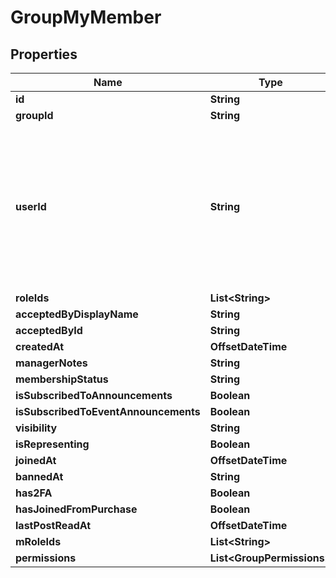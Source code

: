 

# GroupMyMember


## Properties

| Name | Type | Description | Notes |
|------------ | ------------- | ------------- | -------------|
|**id** | **String** |  |  [optional] |
|**groupId** | **String** |  |  [optional] |
|**userId** | **String** | A users unique ID, usually in the form of &#x60;usr_c1644b5b-3ca4-45b4-97c6-a2a0de70d469&#x60;. Legacy players can have old IDs in the form of &#x60;8JoV9XEdpo&#x60;. The ID can never be changed. |  [optional] |
|**roleIds** | **List&lt;String&gt;** |  |  [optional] |
|**acceptedByDisplayName** | **String** |  |  [optional] |
|**acceptedById** | **String** |  |  [optional] |
|**createdAt** | **OffsetDateTime** |  |  [optional] |
|**managerNotes** | **String** |  |  [optional] |
|**membershipStatus** | **String** |  |  [optional] |
|**isSubscribedToAnnouncements** | **Boolean** |  |  [optional] |
|**isSubscribedToEventAnnouncements** | **Boolean** |  |  [optional] |
|**visibility** | **String** |  |  [optional] |
|**isRepresenting** | **Boolean** |  |  [optional] |
|**joinedAt** | **OffsetDateTime** |  |  [optional] |
|**bannedAt** | **String** |  |  [optional] |
|**has2FA** | **Boolean** |  |  [optional] |
|**hasJoinedFromPurchase** | **Boolean** |  |  [optional] |
|**lastPostReadAt** | **OffsetDateTime** |  |  [optional] |
|**mRoleIds** | **List&lt;String&gt;** |  |  [optional] |
|**permissions** | **List&lt;GroupPermissions&gt;** |  |  [optional] |



